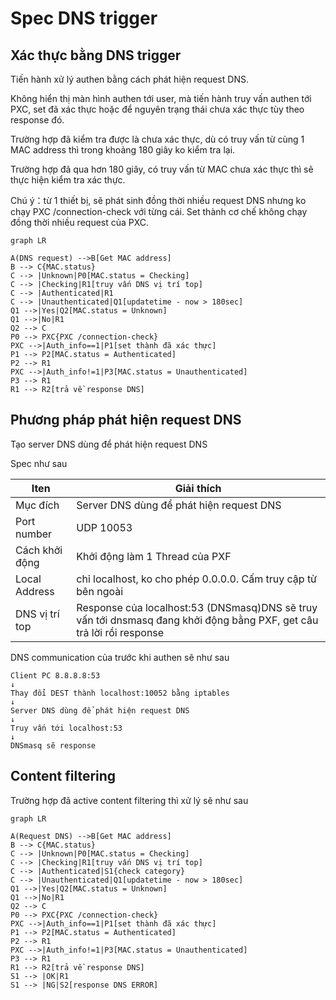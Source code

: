 # Spec DNS trigger



## Xác thực bằng DNS trigger

Tiến hành xử lý authen bằng cách phát hiện request DNS.

Không hiển thị màn hình authen tới user, mà tiến hành truy vấn authen tới PXC, set đã xác thực hoặc để nguyên trạng thái chưa xác thực tùy theo response đó. 

Trường hợp đã kiểm tra được là chưa xác thực, dù có truy vấn từ cùng 1 MAC address thì trong khoảng 180 giây ko kiểm tra lại.

Trường hợp đã qua hơn 180 giây, có truy vấn từ MAC chưa xác thực thì sẽ thực hiện kiểm tra xác thực.

Chú ý：từ 1 thiết bị, sẽ phát sinh đồng thời nhiều request DNS nhưng ko chạy PXC /connection-check với từng cái. Set thành cơ chế không chạy đồng thời nhiều request của PXC.

```mermaid
graph LR

A(DNS request) -->B[Get MAC address]
B --> C{MAC.status}
C --> |Unknown|P0[MAC.status = Checking]
C --> |Checking|R1[truy vấn DNS vị trí top]
C --> |Authenticated|R1
C --> |Unauthenticated|Q1[updatetime - now > 180sec]
Q1 -->|Yes|Q2[MAC.status = Unknown]
Q1 -->|No|R1
Q2 --> C
P0 --> PXC{PXC /connection-check}
PXC -->|Auth_info==1|P1[set thành đã xác thực]
P1 --> P2[MAC.status = Authenticated]
P2 --> R1
PXC -->|Auth_info!=1|P3[MAC.status = Unauthenticated]
P3 --> R1
R1 --> R2[trả về response DNS]

```



## Phương pháp phát hiện request DNS



Tạo server DNS dùng để phát hiện request DNS

Spec như sau 

| Iten | Giải thích |
| ---- | ------------------------------ |
|Mục đích | Server DNS dùng để phát hiện request DNS |
|Port number |UDP 10053|
|Cách khởi động |Khởi động làm 1 Thread của PXF|
|Local Address| chỉ localhost, ko cho phép 0.0.0.0. Cấm truy cập từ bên ngoài|
|DNS vị trí top| Response của localhost:53 (DNSmasq)DNS sẽ truy vấn tới dnsmasq đang khởi động bằng PXF, get câu trả lời rồi response|

DNS communication của trước khi authen sẽ như sau

```
Client PC 8.8.8.8:53
↓
Thay đổi DEST thành localhost:10052 bằng iptables
↓
Server DNS dùng để phát hiện request DNS
↓
Truy vấn tới localhost:53
↓
DNSmasq sẽ response
```









## Content filtering

Trường hợp đã active content filtering thì xử lý sẽ như sau


```mermaid
graph LR

A(Request DNS) -->B[Get MAC address]
B --> C{MAC.status}
C --> |Unknown|P0[MAC.status = Checking]
C --> |Checking|R1[truy vấn DNS vị trí top]
C --> |Authenticated|S1{check category}
C --> |Unauthenticated|Q1[updatetime - now > 180sec]
Q1 -->|Yes|Q2[MAC.status = Unknown]
Q1 -->|No|R1
Q2 --> C
P0 --> PXC{PXC /connection-check}
PXC -->|Auth_info==1|P1[set thành đã xác thực]
P1 --> P2[MAC.status = Authenticated]
P2 --> R1
PXC -->|Auth_info!=1|P3[MAC.status = Unauthenticated]
P3 --> R1
R1 --> R2[trả về response DNS]
S1 --> |OK|R1
S1 --> |NG|S2[response DNS ERROR]
